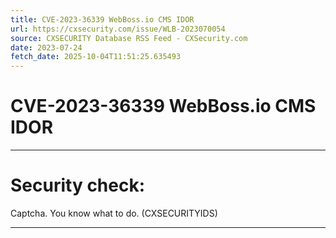 ```yaml
---
title: CVE-2023-36339 WebBoss.io CMS IDOR
url: https://cxsecurity.com/issue/WLB-2023070054
source: CXSECURITY Database RSS Feed - CXSecurity.com
date: 2023-07-24
fetch_date: 2025-10-04T11:51:25.635493
---
```


# CVE-2023-36339 WebBoss.io CMS IDOR

---

# Security check:

Captcha. You know what to do. (CXSECURITYIDS)

---